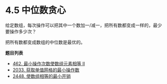 # 4.5 中位数贪心

给定数组，每次操作可以把其中一个数加一/减一，把所有数都变成一样的，最少要操作多少次？

把所有数都变成数组的中位数是最优的。

**题目列表**

- [462. 最小操作次数使数组元素相等 II](https://leetcode.cn/problems/minimum-moves-to-equal-array-elements-ii/description/)
- [2033. 获取单值网格的最小操作数](https://leetcode.cn/problems/minimum-operations-to-make-a-uni-value-grid/description/)
- [2448. 使数组相等的最小开销](https://leetcode.cn/problems/minimum-cost-to-make-array-equal/description/)
